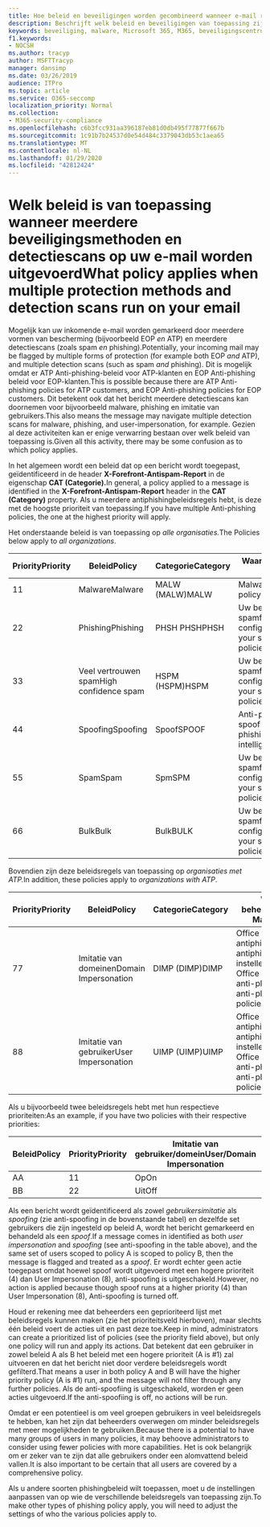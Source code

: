 ```yaml
---
title: Hoe beleid en beveiligingen worden gecombineerd wanneer e-mail rood gemarkeerd is
description: Beschrijft welk beleid en beveiligingen van toepassing zijn wanneer e-mail meerdere beveiligingen tegenkomt en wordt gescand door meerdere vormen van detectie. Welk beleid is van toepassing en welke acties moeten worden ondernomen wanneer e-mail is gemarkeerd als malware, spam, spam met veel vertrouwen, phishing en bulk door EOP en/of ATP.
keywords: beveiliging, malware, Microsoft 365, M365, beveiligingscentrum, ATP, Microsoft Defender ATP, Office 365 ATP, Azure ATP
f1.keywords:
- NOCSH
ms.author: tracyp
author: MSFTTracyp
manager: dansimp
ms.date: 03/26/2019
audience: ITPro
ms.topic: article
ms.service: O365-seccomp
localization_priority: Normal
ms.collection:
- M365-security-compliance
ms.openlocfilehash: c6b3fcc931aa396187eb81d0db495f77877f667b
ms.sourcegitcommit: 1c91b7b24537d0e54d484c3379043db53c1aea65
ms.translationtype: MT
ms.contentlocale: nl-NL
ms.lasthandoff: 01/29/2020
ms.locfileid: "42812424"
---
```

# <a name="what-policy-applies-when-multiple-protection-methods-and-detection-scans-run-on-your-email"></a><span data-ttu-id="fc4cc-105">Welk beleid is van toepassing wanneer meerdere beveiligingsmethoden en detectiescans op uw e-mail worden uitgevoerd</span><span class="sxs-lookup"><span data-stu-id="fc4cc-105">What policy applies when multiple protection methods and detection scans run on your email</span></span>

<span data-ttu-id="fc4cc-106">Mogelijk kan uw inkomende e-mail worden gemarkeerd door meerdere vormen van bescherming (bijvoorbeeld EOP *en* ATP) en meerdere detectiescans (zoals spam *en* phishing).</span><span class="sxs-lookup"><span data-stu-id="fc4cc-106">Potentially, your incoming mail may be flagged by multiple forms of protection (for example both EOP *and* ATP), and multiple detection scans (such as spam *and* phishing).</span></span> <span data-ttu-id="fc4cc-107">Dit is mogelijk omdat er ATP Anti-phishing-beleid voor ATP-klanten en EOP Anti-phishing beleid voor EOP-klanten.</span><span class="sxs-lookup"><span data-stu-id="fc4cc-107">This is possible because there are ATP Anti-phishing policies for ATP customers, and EOP Anti-phishing policies for EOP customers.</span></span> <span data-ttu-id="fc4cc-108">Dit betekent ook dat het bericht meerdere detectiescans kan doornemen voor bijvoorbeeld malware, phishing en imitatie van gebruikers.</span><span class="sxs-lookup"><span data-stu-id="fc4cc-108">This also means the message may navigate multiple detection scans for malware, phishing, and user-impersonation, for example.</span></span> <span data-ttu-id="fc4cc-109">Gezien al deze activiteiten kan er enige verwarring bestaan over welk beleid van toepassing is.</span><span class="sxs-lookup"><span data-stu-id="fc4cc-109">Given all this activity, there may be some confusion as to which policy applies.</span></span>

<span data-ttu-id="fc4cc-110">In het algemeen wordt een beleid dat op een bericht wordt toegepast, geïdentificeerd in de header **X-Forefront-Antispam-Report** in de eigenschap **CAT (Categorie).**</span><span class="sxs-lookup"><span data-stu-id="fc4cc-110">In general, a policy applied to a message is identified in the **X-Forefront-Antispam-Report** header in the **CAT (Category)** property.</span></span> <span data-ttu-id="fc4cc-111">Als u meerdere antiphishingbeleidsregels hebt, is deze met de hoogste prioriteit van toepassing.</span><span class="sxs-lookup"><span data-stu-id="fc4cc-111">If you have multiple Anti-phishing policies, the one at the highest priority will apply.</span></span>

<span data-ttu-id="fc4cc-112">Het onderstaande beleid is van toepassing op _alle organisaties._</span><span class="sxs-lookup"><span data-stu-id="fc4cc-112">The Policies below apply to _all organizations_.</span></span>

|<span data-ttu-id="fc4cc-113">Priority</span><span class="sxs-lookup"><span data-stu-id="fc4cc-113">Priority</span></span> |<span data-ttu-id="fc4cc-114">Beleid</span><span class="sxs-lookup"><span data-stu-id="fc4cc-114">Policy</span></span>  |<span data-ttu-id="fc4cc-115">Categorie</span><span class="sxs-lookup"><span data-stu-id="fc4cc-115">Category</span></span>  |<span data-ttu-id="fc4cc-116">Waar beheerd</span><span class="sxs-lookup"><span data-stu-id="fc4cc-116">Where Managed</span></span> |
|---------|---------|---------|---------|
|<span data-ttu-id="fc4cc-117">1</span><span class="sxs-lookup"><span data-stu-id="fc4cc-117">1</span></span>     | <span data-ttu-id="fc4cc-118">Malware</span><span class="sxs-lookup"><span data-stu-id="fc4cc-118">Malware</span></span>      | <span data-ttu-id="fc4cc-119">MALW (MALW)</span><span class="sxs-lookup"><span data-stu-id="fc4cc-119">MALW</span></span>      | <span data-ttu-id="fc4cc-120">Malwarebeleid</span><span class="sxs-lookup"><span data-stu-id="fc4cc-120">Malware policy</span></span>   |
|<span data-ttu-id="fc4cc-121">2</span><span class="sxs-lookup"><span data-stu-id="fc4cc-121">2</span></span>     | <span data-ttu-id="fc4cc-122">Phishing</span><span class="sxs-lookup"><span data-stu-id="fc4cc-122">Phishing</span></span>     | <span data-ttu-id="fc4cc-123">PHSH PHSH</span><span class="sxs-lookup"><span data-stu-id="fc4cc-123">PHSH</span></span>     | <span data-ttu-id="fc4cc-124">Uw beleid voor spamfilters configureren</span><span class="sxs-lookup"><span data-stu-id="fc4cc-124">Configure your spam filter policies</span></span>     |
|<span data-ttu-id="fc4cc-125">3</span><span class="sxs-lookup"><span data-stu-id="fc4cc-125">3</span></span>     | <span data-ttu-id="fc4cc-126">Veel vertrouwen spam</span><span class="sxs-lookup"><span data-stu-id="fc4cc-126">High confidence spam</span></span>      | <span data-ttu-id="fc4cc-127">HSPM (HSPM)</span><span class="sxs-lookup"><span data-stu-id="fc4cc-127">HSPM</span></span>        | <span data-ttu-id="fc4cc-128">Uw beleid voor spamfilters configureren</span><span class="sxs-lookup"><span data-stu-id="fc4cc-128">Configure your spam filter policies</span></span>        |
|<span data-ttu-id="fc4cc-129">4</span><span class="sxs-lookup"><span data-stu-id="fc4cc-129">4</span></span>     | <span data-ttu-id="fc4cc-130">Spoofing</span><span class="sxs-lookup"><span data-stu-id="fc4cc-130">Spoofing</span></span>        | <span data-ttu-id="fc4cc-131">Spoof</span><span class="sxs-lookup"><span data-stu-id="fc4cc-131">SPOOF</span></span>        | <span data-ttu-id="fc4cc-132">Anti-phishing beleid, spoof intelligentie</span><span class="sxs-lookup"><span data-stu-id="fc4cc-132">Anti-phishing policy, spoof intelligence</span></span>        |
|<span data-ttu-id="fc4cc-133">5</span><span class="sxs-lookup"><span data-stu-id="fc4cc-133">5</span></span>     | <span data-ttu-id="fc4cc-134">Spam</span><span class="sxs-lookup"><span data-stu-id="fc4cc-134">Spam</span></span>         | <span data-ttu-id="fc4cc-135">Spm</span><span class="sxs-lookup"><span data-stu-id="fc4cc-135">SPM</span></span>         | <span data-ttu-id="fc4cc-136">Uw beleid voor spamfilters configureren</span><span class="sxs-lookup"><span data-stu-id="fc4cc-136">Configure your spam filter policies</span></span>         |
|<span data-ttu-id="fc4cc-137">6</span><span class="sxs-lookup"><span data-stu-id="fc4cc-137">6</span></span>     | <span data-ttu-id="fc4cc-138">Bulk</span><span class="sxs-lookup"><span data-stu-id="fc4cc-138">Bulk</span></span>         | <span data-ttu-id="fc4cc-139">Bulk</span><span class="sxs-lookup"><span data-stu-id="fc4cc-139">BULK</span></span>        | <span data-ttu-id="fc4cc-140">Uw beleid voor spamfilters configureren</span><span class="sxs-lookup"><span data-stu-id="fc4cc-140">Configure your spam filter policies</span></span>         |

<span data-ttu-id="fc4cc-141">Bovendien zijn deze beleidsregels van toepassing op _organisaties met ATP._</span><span class="sxs-lookup"><span data-stu-id="fc4cc-141">In addition, these policies apply to _organizations with ATP_.</span></span>

|<span data-ttu-id="fc4cc-142">Priority</span><span class="sxs-lookup"><span data-stu-id="fc4cc-142">Priority</span></span> |<span data-ttu-id="fc4cc-143">Beleid</span><span class="sxs-lookup"><span data-stu-id="fc4cc-143">Policy</span></span>  |<span data-ttu-id="fc4cc-144">Categorie</span><span class="sxs-lookup"><span data-stu-id="fc4cc-144">Category</span></span>  |<span data-ttu-id="fc4cc-145">Waar beheerd</span><span class="sxs-lookup"><span data-stu-id="fc4cc-145">Where Managed</span></span> |
|---------|---------|---------|---------|
|<span data-ttu-id="fc4cc-146">7</span><span class="sxs-lookup"><span data-stu-id="fc4cc-146">7</span></span>     | <span data-ttu-id="fc4cc-147">Imitatie van domeinen</span><span class="sxs-lookup"><span data-stu-id="fc4cc-147">Domain Impersonation</span></span>         | <span data-ttu-id="fc4cc-148">DIMP (DIMP)</span><span class="sxs-lookup"><span data-stu-id="fc4cc-148">DIMP</span></span>         | <span data-ttu-id="fc4cc-149">Office 365 ATP antiphishing- en antiphishingbeleid instellen</span><span class="sxs-lookup"><span data-stu-id="fc4cc-149">Set up Office 365 ATP anti-phishing and anti-phishing policies</span></span>        |
|<span data-ttu-id="fc4cc-150">8</span><span class="sxs-lookup"><span data-stu-id="fc4cc-150">8</span></span>     | <span data-ttu-id="fc4cc-151">Imitatie van gebruiker</span><span class="sxs-lookup"><span data-stu-id="fc4cc-151">User Impersonation</span></span>        | <span data-ttu-id="fc4cc-152">UIMP (UIMP)</span><span class="sxs-lookup"><span data-stu-id="fc4cc-152">UIMP</span></span>         | <span data-ttu-id="fc4cc-153">Office 365 ATP antiphishing- en antiphishingbeleid instellen</span><span class="sxs-lookup"><span data-stu-id="fc4cc-153">Set up Office 365 ATP anti-phishing and anti-phishing policies</span></span>         |

<span data-ttu-id="fc4cc-154">Als u bijvoorbeeld twee beleidsregels hebt met hun respectieve prioriteiten:</span><span class="sxs-lookup"><span data-stu-id="fc4cc-154">As an example, if you have two policies with their respective priorities:</span></span>

|<span data-ttu-id="fc4cc-155">Beleid</span><span class="sxs-lookup"><span data-stu-id="fc4cc-155">Policy</span></span>  |<span data-ttu-id="fc4cc-156">Priority</span><span class="sxs-lookup"><span data-stu-id="fc4cc-156">Priority</span></span>  |<span data-ttu-id="fc4cc-157">Imitatie van gebruiker/domein</span><span class="sxs-lookup"><span data-stu-id="fc4cc-157">User/Domain Impersonation</span></span>  |<span data-ttu-id="fc4cc-158">Anti-spoofing</span><span class="sxs-lookup"><span data-stu-id="fc4cc-158">Anti-spoofing</span></span>  |
|---------|---------|---------|---------|
|<span data-ttu-id="fc4cc-159">A</span><span class="sxs-lookup"><span data-stu-id="fc4cc-159">A</span></span>     | <span data-ttu-id="fc4cc-160">1</span><span class="sxs-lookup"><span data-stu-id="fc4cc-160">1</span></span>        | <span data-ttu-id="fc4cc-161">Op</span><span class="sxs-lookup"><span data-stu-id="fc4cc-161">On</span></span>        |<span data-ttu-id="fc4cc-162">Uit</span><span class="sxs-lookup"><span data-stu-id="fc4cc-162">Off</span></span>         |
|<span data-ttu-id="fc4cc-163">B</span><span class="sxs-lookup"><span data-stu-id="fc4cc-163">B</span></span>     | <span data-ttu-id="fc4cc-164">2</span><span class="sxs-lookup"><span data-stu-id="fc4cc-164">2</span></span>        | <span data-ttu-id="fc4cc-165">Uit</span><span class="sxs-lookup"><span data-stu-id="fc4cc-165">Off</span></span>        | <span data-ttu-id="fc4cc-166">Op</span><span class="sxs-lookup"><span data-stu-id="fc4cc-166">On</span></span>        |

<span data-ttu-id="fc4cc-167">Als een bericht wordt geïdentificeerd als zowel _gebruikersimitatie_ als _spoofing_ (zie anti-spoofing in de bovenstaande tabel) en dezelfde set gebruikers die zijn ingesteld op beleid A, wordt het bericht gemarkeerd en behandeld als een _spoof_.</span><span class="sxs-lookup"><span data-stu-id="fc4cc-167">If a message comes in identified as both _user impersonation_ and _spoofing_ (see anti-spoofing in the table above), and the same set of users scoped to policy A is scoped to policy B, then the message is flagged and treated as a _spoof_.</span></span> <span data-ttu-id="fc4cc-168">Er wordt echter geen actie toegepast omdat hoewel spoof wordt uitgevoerd met een hogere prioriteit (4) dan User Impersonation (8), anti-spoofing is uitgeschakeld.</span><span class="sxs-lookup"><span data-stu-id="fc4cc-168">However, no action is applied because though spoof runs at a higher priority (4) than User Impersonation (8), Anti-spoofing is turned off.</span></span>

<span data-ttu-id="fc4cc-169">Houd er rekening mee dat beheerders een geprioriteerd lijst met beleidsregels kunnen maken (zie het prioriteitsveld hierboven), maar slechts één beleid voert de acties uit en past deze toe.</span><span class="sxs-lookup"><span data-stu-id="fc4cc-169">Keep in mind, administrators can create a prioritized list of policies (see the priority field above), but only one policy will run and apply its actions.</span></span> <span data-ttu-id="fc4cc-170">Dat betekent dat een gebruiker in zowel beleid A als B het beleid met een hogere prioriteit (A is #1) zal uitvoeren en dat het bericht niet door verdere beleidsregels wordt gefilterd.</span><span class="sxs-lookup"><span data-stu-id="fc4cc-170">That means a user in both policy A and B will have the higher priority policy (A is #1) run, and the message will not filter through any further policies.</span></span> <span data-ttu-id="fc4cc-171">Als de anti-spoofiing is uitgeschakeld, worden er geen acties uitgevoerd.</span><span class="sxs-lookup"><span data-stu-id="fc4cc-171">If the anti-spoofiing is off, no actions will be run.</span></span>

<span data-ttu-id="fc4cc-172">Omdat er een potentieel is om veel groepen gebruikers in veel beleidsregels te hebben, kan het zijn dat beheerders overwegen om minder beleidsregels met meer mogelijkheden te gebruiken.</span><span class="sxs-lookup"><span data-stu-id="fc4cc-172">Because there is a potential to have many groups of users in many policies, it may behoove administrators to consider using fewer policies with more capabilities.</span></span> <span data-ttu-id="fc4cc-173">Het is ook belangrijk om er zeker van te zijn dat alle gebruikers onder een alomvattend beleid vallen.</span><span class="sxs-lookup"><span data-stu-id="fc4cc-173">It is also important to be certain that all users are covered by a comprehensive policy.</span></span>

<span data-ttu-id="fc4cc-174">Als u andere soorten phishingbeleid wilt toepassen, moet u de instellingen aanpassen van op wie de verschillende beleidsregels van toepassing zijn.</span><span class="sxs-lookup"><span data-stu-id="fc4cc-174">To make other types of phishing policy apply, you will need to adjust the settings of who the various policies apply to.</span></span>



